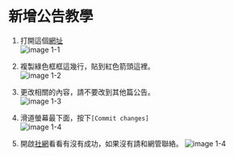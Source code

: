 # 新增公告教學 #

1. 打開這個[網址](https://github.com/ckcsc-32nd/ckcsc/edit/master/routes/restful/api/anno-data.js)  
![image 1-1]()  

2. 複製綠色框框這幾行，貼到紅色箭頭這裡。  
![image 1-2]()  

3. 更改相關的內容，請不要改到其他篇公告。  
![image 1-3]()  

4. 滑道螢幕最下面，按下`[Commit changes]`  
![image 1-4]()  

5. 開啟[社網](https://ckcsc.herokuapp.com)看看有沒有成功，如果沒有請和網管聯絡。
![image 1-4]()  
